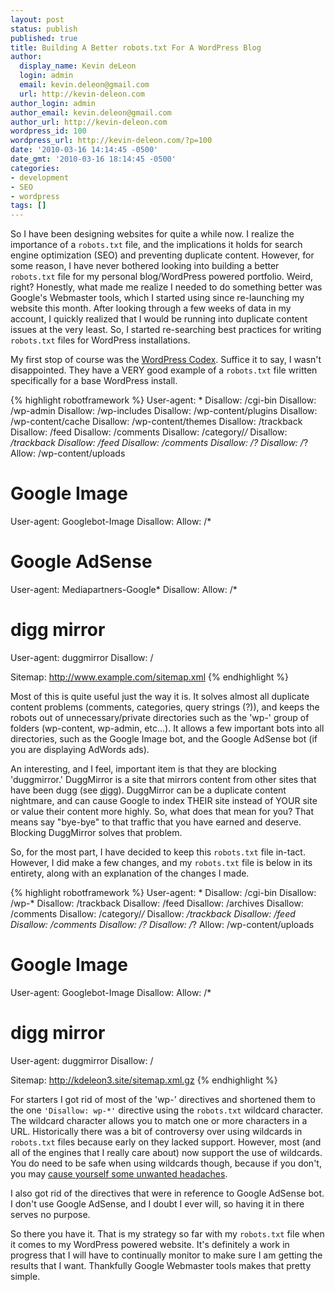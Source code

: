 ```yaml
---
layout: post
status: publish
published: true
title: Building A Better robots.txt For A WordPress Blog
author:
  display_name: Kevin deLeon
  login: admin
  email: kevin.deleon@gmail.com
  url: http://kevin-deleon.com
author_login: admin
author_email: kevin.deleon@gmail.com
author_url: http://kevin-deleon.com
wordpress_id: 100
wordpress_url: http://kevin-deleon.com/?p=100
date: '2010-03-16 14:14:45 -0500'
date_gmt: '2010-03-16 18:14:45 -0500'
categories:
- development
- SEO
- wordpress
tags: []
---
```

So I have been designing websites for quite a while now.  I realize the importance of a `robots.txt` file, and the implications it holds for search engine optimization (SEO) and preventing duplicate content.  However, for some reason, I have never bothered looking into building a better `robots.txt` file for my personal blog/WordPress powered portfolio.  Weird, right?  Honestly, what made me realize I needed to do something better was Google's Webmaster tools, which I started using since re-launching my website this month.  After looking through a few weeks of data in my account, I quickly realized that I would be running into duplicate content issues at the very least.  So, I started re-searching best practices for writing `robots.txt` files for WordPress installations. <a id="more"></a><a id="more-100"></a>

My first stop of course was the [WordPress Codex](http://codex.wordpress.org/Search_Engine_Optimization_for_WordPress). Suffice it to say, I wasn't disappointed. They have a VERY good example of a `robots.txt` file written specifically for a base WordPress install.

{% highlight robotframework %}
User-agent: *
Disallow: /cgi-bin
Disallow: /wp-admin
Disallow: /wp-includes
Disallow: /wp-content/plugins
Disallow: /wp-content/cache
Disallow: /wp-content/themes
Disallow: /trackback
Disallow: /feed
Disallow: /comments
Disallow: /category/*/*
Disallow: */trackback
Disallow: */feed
Disallow: */comments
Disallow: /*?*
Disallow: /*?
Allow: /wp-content/uploads

# Google Image
User-agent: Googlebot-Image
Disallow:
Allow: /*

# Google AdSense
User-agent: Mediapartners-Google*
Disallow:
Allow: /*

# digg mirror
User-agent: duggmirror
Disallow: /

Sitemap: http://www.example.com/sitemap.xml
{% endhighlight %}

Most of this is quite useful just the way it is.  It solves almost all duplicate content problems (comments, categories, query strings (?)), and keeps the robots out of unnecessary/private directories such as the 'wp-' group of folders (wp-content, wp-admin, etc...).  It allows a few important bots into all directories, such as the Google Image bot, and the Google AdSense bot (if you are displaying AdWords ads).

An interesting, and I feel, important item is that they are blocking 'duggmirror.'  DuggMirror is a site that mirrors content from other sites that have been dugg (see [digg](http://www.digg.com)).  DuggMirror can be a duplicate content nightmare, and can cause Google to index THEIR site instead of YOUR site or value their content more highly.  So, what does that mean for you?  That means say "bye-bye" to that traffic that you have earned and deserve.  Blocking DuggMirror solves that problem.

So, for the most part, I have decided to keep this `robots.txt` file in-tact. However, I did make a few changes, and my `robots.txt` file is below in its entirety, along with an explanation of the changes I made.

{% highlight robotframework %}
User-agent: *
Disallow: /cgi-bin
Disallow: /wp-*
Disallow: /trackback
Disallow: /feed
Disallow: /archives
Disallow: /comments
Disallow: /category/*/*
Disallow: */trackback
Disallow: */feed
Disallow: */comments
Disallow: /*?*
Disallow: /*?
Allow: /wp-content/uploads

# Google Image
User-agent: Googlebot-Image
Disallow:
Allow: /*

# digg mirror
User-agent: duggmirror
Disallow: /

Sitemap: http://kdeleon3.site/sitemap.xml.gz
{% endhighlight %}

For starters I got rid of most of the 'wp-' directives and shortened them to the one `'Disallow: wp-*'` directive using the `robots.txt` wildcard character.  The wildcard character allows you to match one or more characters in a URL.  Historically there was a bit of controversy over using wildcards in `robots.txt` files because early on they lacked support.  However, most (and all of the engines that I really care about) now support the use of wildcards.  You do need to be safe when using wildcards though, because if you don't, you may [cause yourself some unwanted headaches](http://www.seobook.com/archives/002361.shtml).

I also got rid of the directives that were in reference to Google AdSense bot.  I don't use Google AdSense, and I doubt I ever will, so having it in there serves no purpose.

So there you have it.  That is my strategy so far with my `robots.txt` file when it comes to my WordPress powered website. It's definitely a work in progress that I will have to continually monitor to make sure I am getting the results that I want.  Thankfully Google Webmaster tools makes that pretty simple.

